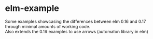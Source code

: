 # elm-example
Some examples showcasing the differences between elm 0.16 and 0.17 through minimal amounts of working code.
<br>Also extends the 0.16 examples to use arrows (automaton library in elm)
